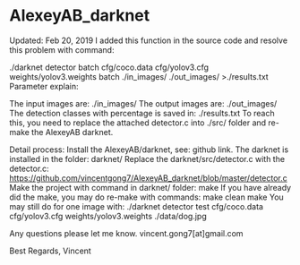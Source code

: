 # AlexeyAB_darknet

Updated: Feb 20, 2019
I added this function in the source code and resolve this problem with command:

./darknet detector batch cfg/coco.data cfg/yolov3.cfg weights/yolov3.weights batch ./in_images/ ./out_images/ >./results.txt
Parameter explain:

The input images are: ./in_images/
The output images are: ./out_images/
The detection classes with percentage is saved in: ./results.txt
To reach this, you need to replace the attached detector.c into ./src/ folder and re-make the AlexeyAB darknet.

Detail process:
Install the AlexeyAB/darknet, see: github link. The darknet is installed in the folder: darknet/
Replace the darknet/src/detector.c with the detector.c:
https://github.com/vincentgong7/AlexeyAB_darknet/blob/master/detector.c
Make the project with command in darknet/ folder:
make
If you have already did the make, you may do re-make with commands:
make clean
make
You may still do for one image with:
./darknet detector test cfg/coco.data cfg/yolov3.cfg weights/yolov3.weights ./data/dog.jpg

Any questions please let me know.
vincent.gong7[at]gmail.com

Best Regards,
Vincent

